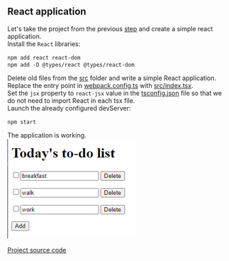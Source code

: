 ## React application
Let's take the project from the previous [step](../03) and create a simple react application.  
Install the `React` libraries:
```
npm add react react-dom
npm add -D @types/react @types/react-dom
```

Delete old files from the [src](src) folder and write a simple React application.  
Replace the entry point in [webpack.config.ts](webpack.config.ts) with [src/index.tsx](src/index.tsx).  
Set the `jsx` property to `react-jsx` value in the [tsconfig.json](tsconfig.json) file so that we do not need to import React in each tsx file.  
Launch the already configured devServer:
```
npm start
```
The application is working.  
![app](app.png)


[Project source code](./)
